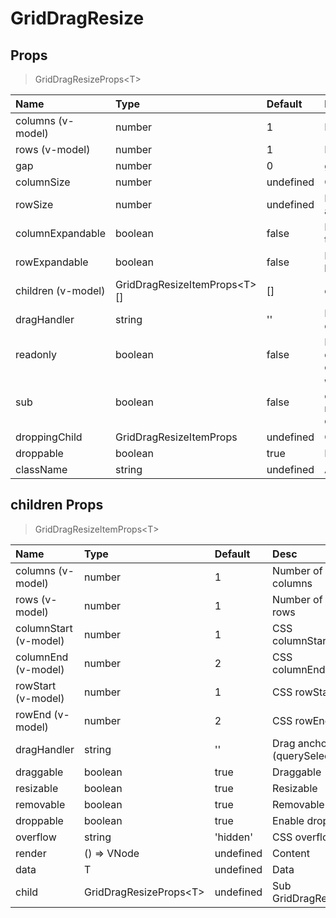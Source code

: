 # GridDragResize

## Props

> GridDragResizeProps&lt;T&gt;

| Name               | Type                               | Default   | Desc                                                                       | Version |
| :----------------- | :--------------------------------- | :-------- | :------------------------------------------------------------------------- | :------ |
| columns (v-model)  | number                             | 1         | Number of columns                                                          | 0.0.17  |
| rows (v-model)     | number                             | 1         | Number of rows                                                             | 0.0.17  |
| gap                | number                             | 0         | gap size                                                                   | 0.0.17  |
| columnSize         | number                             | undefined | Column size, undefined as 1fr                                              | 0.0.17  |
| rowSize            | number                             | undefined | Row size, undefined undefined as 1fr                                       | 0.0.17  |
| columnExpandable   | boolean                            | false     | Enable columns to expand to the right                                      | 0.0.17  |
| rowExpandable      | boolean                            | false     | Enable rows to expand to the bottom                                        | 0.0.17  |
| children (v-model) | GridDragResizeItemProps&lt;T&gt;[] | []        | children Props                                                             | 0.0.17  |
| dragHandler        | string                             | ''        | Drag anchor (querySelector), children has higher priority                  | 0.0.17  |
| readonly           | boolean                            | false     | Readonly, true will disable the draggable/resizable/removable of children  | 0.0.17  |
| sub                | boolean                            | false     | Work as sub component, columnExpandable and rowExpandable will be disabled | 0.0.17  |
| droppingChild      | GridDragResizeItemProps            | undefined | Child which is dropping                                                    | 0.2.6   |
| droppable          | boolean                            | true      | Enable drop in                                                             | 0.5.0   |
| className          | string                             | undefined | Add CSS Class                                                              | 0.4.0   |

## children Props

> GridDragResizeItemProps&lt;T&gt;

| Name                  | Type                         | Default   | Desc                        | Version |
| :-------------------- | :--------------------------- | :-------- | :-------------------------- | :------ |
| columns (v-model)     | number                       | 1         | Number of columns           | 0.0.17  |
| rows (v-model)        | number                       | 1         | Number of rows              | 0.0.17  |
| columnStart (v-model) | number                       | 1         | CSS columnStart             | 0.0.17  |
| columnEnd (v-model)   | number                       | 2         | CSS columnEnd               | 0.0.17  |
| rowStart (v-model)    | number                       | 1         | CSS rowStart                | 0.0.17  |
| rowEnd (v-model)      | number                       | 2         | CSS rowEnd                  | 0.0.17  |
| dragHandler           | string                       | ''        | Drag anchor (querySelector) | 0.0.17  |
| draggable             | boolean                      | true      | Draggable                   | 0.0.17  |
| resizable             | boolean                      | true      | Resizable                   | 0.0.17  |
| removable             | boolean                      | true      | Removable                   | 0.2.0   |
| droppable             | boolean                      | true      | Enable drop out             | 0.5.0   |
| overflow              | string                       | 'hidden'  | CSS overflow                | 0.0.17  |
| render                | () => VNode                  | undefined | Content                     | 0.0.17  |
| data                  | T                            | undefined | Data                        | 0.0.17  |
| child                 | GridDragResizeProps&lt;T&gt; | undefined | Sub GridDragResize          | 0.4.0   |

